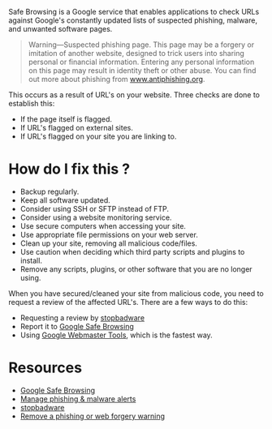 Safe Browsing is a Google service that enables applications to check URLs against Google's constantly updated lists of suspected phishing, malware, and unwanted software pages.

>Warning—Suspected phishing page. This page may be a forgery or imitation of another website, designed to trick users into sharing personal or financial information. Entering any personal information on this page may result in identity theft or other abuse. You can find out more about phishing from www.antiphishing.org.

This occurs as a result of URL's on your website. Three checks are done to establish this:

* If the page itself is flagged.
* If URL's flagged on external sites.
* If URL's flagged on your site you are linking to.

# How do I fix this ?

* Backup regularly.
* Keep all software updated.
* Consider using SSH or SFTP instead of FTP.
* Consider using a website monitoring service.
* Use secure computers when accessing your site.
* Use appropriate file permissions on your web server.
* Clean up your site, removing all malicious code/files.
* Use caution when deciding which third party scripts and plugins to install.
* Remove any scripts, plugins, or other software that you are no longer using.

When you have secured/cleaned your site from malicious code, you need to request a review of the affected URL's. There are a few ways to do this:

* Requesting a review by [stopbadware](https://www.stopbadware.org/request-review)
* Report it to [Google Safe Browsing](https://www.google.com/safebrowsing/report_error/)
* Using [Google Webmaster Tools](https://www.google.com/webmasters/tools/home?hl=en), which is the fastest way.

# Resources

* [Google Safe Browsing](https://developers.google.com/safe-browsing/)
* [Manage phishing & malware alerts](https://support.google.com/chrome/answer/99020?hl=en)
* [stopbadware](https://www.stopbadware.org/protect-your-pc)
* [Remove a phishing or web forgery warning](https://aw-snap.info/articles/phishing.php)
